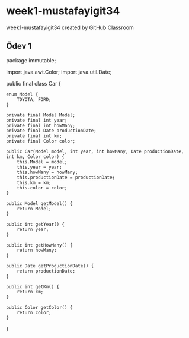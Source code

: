 # week1-mustafayigit34
week1-mustafayigit34 created by GitHub Classroom

## Ödev 1

package immutable;

import java.awt.Color;
import java.util.Date;

public final class Car {

	enum Model {
		TOYOTA, FORD;
	}

	private final Model Model;
	private final int year;
	private final int howMany;
	private final Date productionDate;
	private final int km;
	private final Color color;

	public Car(Model model, int year, int howMany, Date productionDate, int km, Color color) {
		this.Model = model;
		this.year = year;
		this.howMany = howMany;
		this.productionDate = productionDate;
		this.km = km;
		this.color = color;
	}

	public Model getModel() {
		return Model;
	}

	public int getYear() {
		return year;
	}

	public int getHowMany() {
		return howMany;
	}

	public Date getProductionDate() {
		return productionDate;
	}

	public int getKm() {
		return km;
	}

	public Color getColor() {
		return color;
	}

}

